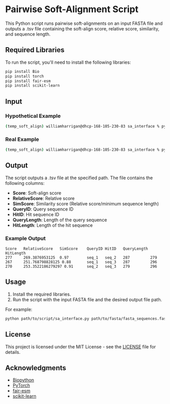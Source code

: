 
# Pairwise Soft-Alignment Script

This Python script runs pairwise soft-alignments on an input FASTA file and outputs a .tsv file containing the soft-align score, relative score, similarity, and sequence length.

## Required Libraries

To run the script, you'll need to install the following libraries:

```sh
pip install Bio
pip install torch
pip install fair-esm
pip install scikit-learn
```

## Input

### Hypothetical Example

```sh
(temp_soft_align) williamharrigan@dhcp-168-105-230-83 sa_interface % python path/to/script/sa_interface.py path/to/fasta/fasta_sequences.fasta path/to/output/output_file.tsv
```

### Real Example

```sh
(temp_soft_align) williamharrigan@dhcp-168-105-230-83 sa_interface % python /Users/williamharrigan/Desktop/UH/Year_2/Research/sa_interface/sa_interface.py /Users/williamharrigan/Desktop/UH/Year_2/Research/sa_interface/test_fasta_for_interface.fasta test.tsv
```

## Output

The script outputs a .tsv file at the specified path. The file contains the following columns:

- **Score**: Soft-align score
- **RelativeScore**: Relative score
- **SimScore**: Similarity score (Relative score/minimum sequence length)
- **QueryID**: Query sequence ID
- **HitID**: Hit sequence ID
- **QueryLength**: Length of the query sequence
- **HitLength**: Length of the hit sequence

### Example Output

```plaintext
Score   RelativeScore   SimScore    QueryID HitID   QueryLength HitLength
277     269.3876953125  0.97        seq_1   seq_2   287         279
267     251.768798828125 0.88       seq_1   seq_3   287         296
270     253.3522186279297 0.91      seq_2   seq_3   279         296
```

## Usage

1. Install the required libraries.
2. Run the script with the input FASTA file and the desired output file path.

For example:

```sh
python path/to/script/sa_interface.py path/to/fasta/fasta_sequences.fasta path/to/output/output_file.tsv
```

## License

This project is licensed under the MIT License - see the [LICENSE](LICENSE) file for details.

## Acknowledgments

- [Biopython](https://biopython.org/)
- [PyTorch](https://pytorch.org/)
- [fair-esm](https://github.com/facebookresearch/esm)
- [scikit-learn](https://scikit-learn.org/)

